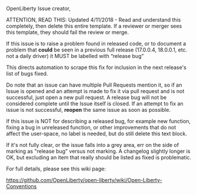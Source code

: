 OpenLiberty Issue creator,

ATTENTION, READ THIS: Updated 4/11/2018 - Read and understand this completely,
then delete this entire template. If a reviewer or merger sees this template,
they should fail the review or merge.

If this issue is to raise a problem found in released code, or to document a problem
that **could** be seen in a previous full release (17.0.0.4, 18.0.0.1, etc. not a daily driver)
it MUST be labelled with “release bug” 

This directs automation to scrape this fix for inclusion in the next release's
list of bugs fixed.

Do note that an issue can have multiple Pull Requests mention it, so if an Issue is opened
and an attempt is made to fix it via pull request and is not successful, just open a new
pull request. A release bug will not be considered complete until the Issue itself is closed.
If an attempt to fix an issue is not successful, **reopen** the same issue as soon as possible. 

If this issue is NOT for describing a released bug, for example new function, fixing
a bug in unreleased function, or other improvements that do not affect the
user-space, no label is needed, but do still delete this text block.

If it's not fully clear, or the issue falls into a grey area, err on the side of marking
as "release bug" versus not marking. A changelog slightly longer is OK, but excluding an item
that really should be listed as fixed is problematic.

For full details, please see this wiki page:

https://github.com/OpenLiberty/open-liberty/wiki/Open-Liberty-Conventions

